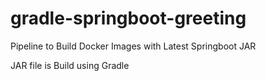 # gradle-springboot-greeting

Pipeline to Build Docker Images with Latest Springboot JAR 

JAR file is Build using Gradle
